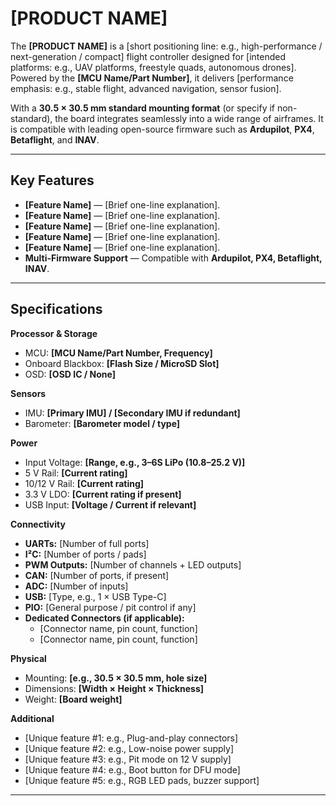 # **[PRODUCT NAME]**

The **[PRODUCT NAME]** is a [short positioning line: e.g., high-performance / next-generation / compact] flight controller designed for [intended platforms: e.g., UAV platforms, freestyle quads, autonomous drones]. Powered by the **[MCU Name/Part Number]**, it delivers [performance emphasis: e.g., stable flight, advanced navigation, sensor fusion].  

With a **30.5 × 30.5 mm standard mounting format** (or specify if non-standard), the board integrates seamlessly into a wide range of airframes. It is compatible with leading open-source firmware such as **Ardupilot**, **PX4**, **Betaflight**, and **INAV**.

---

## Key Features

- **[Feature Name]** — [Brief one-line explanation].  
- **[Feature Name]** — [Brief one-line explanation].  
- **[Feature Name]** — [Brief one-line explanation].  
- **[Feature Name]** — [Brief one-line explanation].  
- **[Feature Name]** — [Brief one-line explanation].  
- **Multi-Firmware Support** — Compatible with **Ardupilot, PX4, Betaflight, INAV**.  

---

## Specifications

**Processor & Storage**  
- MCU: **[MCU Name/Part Number, Frequency]**  
- Onboard Blackbox: **[Flash Size / MicroSD Slot]**  
- OSD: **[OSD IC / None]**  

**Sensors**  
- IMU: **[Primary IMU] / [Secondary IMU if redundant]**  
- Barometer: **[Barometer model / type]**  

**Power**  
- Input Voltage: **[Range, e.g., 3–6S LiPo (10.8–25.2 V)]**  
- 5 V Rail: **[Current rating]**  
- 10/12 V Rail: **[Current rating]**  
- 3.3 V LDO: **[Current rating if present]**  
- USB Input: **[Voltage / Current if relevant]**  

**Connectivity**  
- **UARTs:** [Number of full ports]  
- **I²C:** [Number of ports / pads]  
- **PWM Outputs:** [Number of channels + LED outputs]  
- **CAN:** [Number of ports, if present]  
- **ADC:** [Number of inputs]  
- **USB:** [Type, e.g., 1 × USB Type-C]  
- **PIO:** [General purpose / pit control if any]  
- **Dedicated Connectors (if applicable):**  
  - [Connector name, pin count, function]  
  - [Connector name, pin count, function]  

**Physical**  
- Mounting: **[e.g., 30.5 × 30.5 mm, hole size]**  
- Dimensions: **[Width × Height × Thickness]**  
- Weight: **[Board weight]**  

**Additional**  
- [Unique feature #1: e.g., Plug-and-play connectors]  
- [Unique feature #2: e.g., Low-noise power supply]  
- [Unique feature #3: e.g., Pit mode on 12 V supply]  
- [Unique feature #4: e.g., Boot button for DFU mode]  
- [Unique feature #5: e.g., RGB LED pads, buzzer support]  

---
